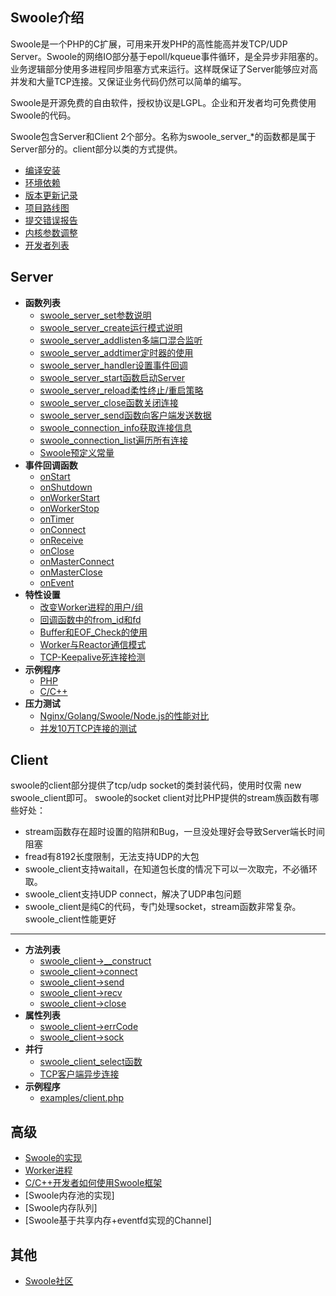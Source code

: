 Swoole介绍
-----
Swoole是一个PHP的C扩展，可用来开发PHP的高性能高并发TCP/UDP Server。Swoole的网络IO部分基于epoll/kqueue事件循环，是全异步非阻塞的。 业务逻辑部分使用多进程同步阻塞方式来运行。这样既保证了Server能够应对高并发和大量TCP连接。又保证业务代码仍然可以简单的编写。

Swoole是开源免费的自由软件，授权协议是LGPL。企业和开发者均可免费使用Swoole的代码。

Swoole包含Server和Client 2个部分。名称为swoole_server_*的函数都是属于Server部分的。client部分以类的方式提供。  

* [编译安装](install.md)
* [环境依赖](dependency.md)
* [版本更新记录](project/change_log.md)
* [项目路线图](project/road_map.md)
* [提交错误报告](project/report.md)
* [内核参数调整](server/sysctl.md)
* [开发者列表](author.md)

Server
-----
* **函数列表**
    * [swoole_server_set参数说明](server/setting.md)
    * [swoole_server_create运行模式说明](factory_mode.md)
    * [swoole_server_addlisten多端口混合监听](addlisten.md)
    * [swoole_server_addtimer定时器的使用](timer.md)
    * [swoole_server_handler设置事件回调](event_handler.md)
    * [swoole_server_start函数启动Server](server/start.md)
    * [swoole_server_reload柔性终止/重启策略](server/reload.md)
    * [swoole_server_close函数关闭连接](server/close.md)
    * [swoole_server_send函数向客户端发送数据](server/send.md)
    * [swoole_connection_info获取连接信息](connection_info.md)
    * [swoole_connection_list遍历所有连接](connection_list.md)
    * [Swoole预定义常量](define.md)        
* **事件回调函数**  
    * [onStart](event/onStart.md)
    * [onShutdown](event/onShutdown.md)
    * [onWorkerStart](event/onWorkerStart.md)
    * [onWorkerStop](event/onWorkerStop.md)
    * [onTimer](event/onTimer.md)
    * [onConnect](event/onConnect.md)
    * [onReceive](event/onReceive.md)
    * [onClose](event/onClose.md)
    * [onMasterConnect](event/onMasterConnect.md)
    * [onMasterClose](event/onMasterClose.md)
    * [onEvent](event/onEvent.md)        
* **特性设置**
    * [改变Worker进程的用户/组](user.md)
    * [回调函数中的from_id和fd](fd.md)
    * [Buffer和EOF_Check的使用](buffer.md) 
    * [Worker与Reactor通信模式](dispatch_mod.md)
    * [TCP-Keepalive死连接检测](tcp_keepalive.md)        
* **示例程序**
    * [PHP](https://github.com/matyhtf/swoole/blob/master/examples/server.php)
    * [C/C++](https://github.com/matyhtf/swoole/blob/master/examples/server.c)    
* **压力测试**
    * [Nginx/Golang/Swoole/Node.js的性能对比](bench.md) 
    * [并发10万TCP连接的测试](c100k.md)

Client
-----
swoole的client部分提供了tcp/udp socket的类封装代码，使用时仅需 new swoole_client即可。
swoole的socket client对比PHP提供的stream族函数有哪些好处：

* stream函数存在超时设置的陷阱和Bug，一旦没处理好会导致Server端长时间阻塞
* fread有8192长度限制，无法支持UDP的大包
* swoole_client支持waitall，在知道包长度的情况下可以一次取完，不必循环取。
* swoole_client支持UDP connect，解决了UDP串包问题
* swoole_client是纯C的代码，专门处理socket，stream函数非常复杂。swoole_client性能更好  

-----
* **方法列表**
    * [swoole_client->__construct](client/construct.md)
    * [swoole_client->connect](client/connect.md)
    * [swoole_client->send](client/send.md)
    * [swoole_client->recv](client/recv.md)
    * [swoole_client->close](client/close.md)
* **属性列表**
    * [swoole_client->errCode](client/errCode.md)
    * [swoole_client->sock](client/sock.md)
* **并行**
    * [swoole_client_select函数](client/select.md)
    * [TCP客户端异步连接](client/async_connect.md)
* **示例程序**
    * [examples/client.php](https://github.com/matyhtf/swoole/blob/master/examples/client.php)


高级
-----
* [Swoole的实现](swoole.md)
* [Worker进程](worker.md)
* [C/C++开发者如何使用Swoole框架](use_c.md)
* [Swoole内存池的实现]
* [Swoole内存队列]
* [Swoole基于共享内存+eventfd实现的Channel]

其他
-----
* [Swoole社区](community.md)
